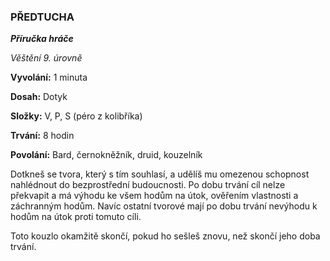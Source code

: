 ### PŘEDTUCHA

***Příručka hráče***

*Věštění 9. úrovně*

**Vyvolání:** 1 minuta

**Dosah:** Dotyk

**Složky:** V, P, S (péro z kolibříka)

**Trvání:** 8 hodin

**Povolání:** Bard, černokněžník, druid, kouzelník

Dotkneš se tvora, který s tím souhlasí, a udělíš mu omezenou schopnost nahlédnout do bezprostřední budoucnosti. Po dobu trvání cíl nelze překvapit a má výhodu ke všem hodům na útok, ověřením vlastnosti a záchranným hodům. Navíc ostatní tvorové mají po dobu trvání nevýhodu k hodům na útok proti tomuto cíli. 

Toto kouzlo okamžitě skončí, pokud ho sešleš znovu, než skončí jeho doba trvání.
